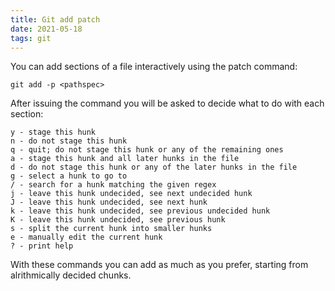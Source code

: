 ```yaml
---
title: Git add patch
date: 2021-05-18
tags: git
---
```

You can add sections of a file interactively using the patch command:
```
git add -p <pathspec>
```

After issuing the command you will be asked to decide what to do with each section:

```
y - stage this hunk
n - do not stage this hunk
q - quit; do not stage this hunk or any of the remaining ones
a - stage this hunk and all later hunks in the file
d - do not stage this hunk or any of the later hunks in the file
g - select a hunk to go to
/ - search for a hunk matching the given regex
j - leave this hunk undecided, see next undecided hunk
J - leave this hunk undecided, see next hunk
k - leave this hunk undecided, see previous undecided hunk
K - leave this hunk undecided, see previous hunk
s - split the current hunk into smaller hunks
e - manually edit the current hunk
? - print help
```

With these commands you can add as much as you prefer, starting from alrithmically decided chunks.
